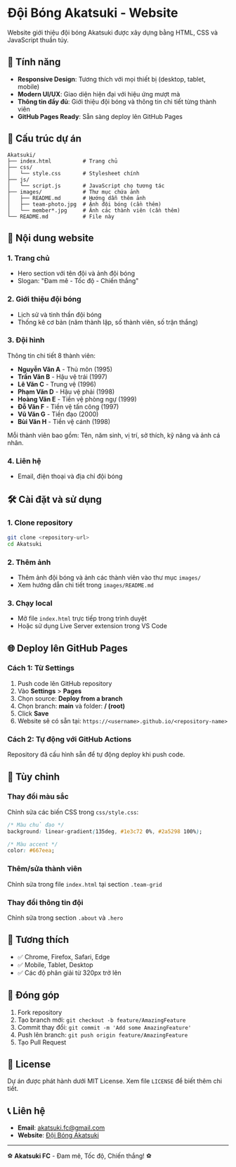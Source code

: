 # Đội Bóng Akatsuki - Website

Website giới thiệu đội bóng Akatsuki được xây dựng bằng HTML, CSS và JavaScript thuần túy.

## 🚀 Tính năng

- **Responsive Design**: Tương thích với mọi thiết bị (desktop, tablet, mobile)
- **Modern UI/UX**: Giao diện hiện đại với hiệu ứng mượt mà
- **Thông tin đầy đủ**: Giới thiệu đội bóng và thông tin chi tiết từng thành viên
- **GitHub Pages Ready**: Sẵn sàng deploy lên GitHub Pages

## 📁 Cấu trúc dự án

```
Akatsuki/
├── index.html          # Trang chủ
├── css/
│   └── style.css       # Stylesheet chính
├── js/
│   └── script.js       # JavaScript cho tương tác
├── images/             # Thư mục chứa ảnh
│   ├── README.md       # Hướng dẫn thêm ảnh
│   ├── team-photo.jpg  # Ảnh đội bóng (cần thêm)
│   └── member*.jpg     # Ảnh các thành viên (cần thêm)
└── README.md           # File này
```

## 🎯 Nội dung website

### 1. Trang chủ

- Hero section với tên đội và ảnh đội bóng
- Slogan: "Đam mê - Tốc độ - Chiến thắng"

### 2. Giới thiệu đội bóng

- Lịch sử và tinh thần đội bóng
- Thống kê cơ bản (năm thành lập, số thành viên, số trận thắng)

### 3. Đội hình

Thông tin chi tiết 8 thành viên:

- **Nguyễn Văn A** - Thủ môn (1995)
- **Trần Văn B** - Hậu vệ trái (1997)
- **Lê Văn C** - Trung vệ (1996)
- **Phạm Văn D** - Hậu vệ phải (1998)
- **Hoàng Văn E** - Tiền vệ phòng ngự (1999)
- **Đỗ Văn F** - Tiền vệ tấn công (1997)
- **Vũ Văn G** - Tiền đạo (2000)
- **Bùi Văn H** - Tiền vệ cánh (1998)

Mỗi thành viên bao gồm: Tên, năm sinh, vị trí, sở thích, kỹ năng và ảnh cá nhân.

### 4. Liên hệ

- Email, điện thoại và địa chỉ đội bóng

## 🛠️ Cài đặt và sử dụng

### 1. Clone repository

```bash
git clone <repository-url>
cd Akatsuki
```

### 2. Thêm ảnh

- Thêm ảnh đội bóng và ảnh các thành viên vào thư mục `images/`
- Xem hướng dẫn chi tiết trong `images/README.md`

### 3. Chạy local

- Mở file `index.html` trực tiếp trong trình duyệt
- Hoặc sử dụng Live Server extension trong VS Code

## 🌐 Deploy lên GitHub Pages

### Cách 1: Từ Settings

1. Push code lên GitHub repository
2. Vào **Settings** > **Pages**
3. Chọn source: **Deploy from a branch**
4. Chọn branch: **main** và folder: **/ (root)**
5. Click **Save**
6. Website sẽ có sẵn tại: `https://<username>.github.io/<repository-name>`

### Cách 2: Tự động với GitHub Actions

Repository đã cấu hình sẵn để tự động deploy khi push code.

## 🎨 Tùy chỉnh

### Thay đổi màu sắc

Chỉnh sửa các biến CSS trong `css/style.css`:

```css
/* Màu chủ đạo */
background: linear-gradient(135deg, #1e3c72 0%, #2a5298 100%);

/* Màu accent */
color: #667eea;
```

### Thêm/sửa thành viên

Chỉnh sửa trong file `index.html` tại section `.team-grid`

### Thay đổi thông tin đội

Chỉnh sửa trong section `.about` và `.hero`

## 📱 Tương thích

- ✅ Chrome, Firefox, Safari, Edge
- ✅ Mobile, Tablet, Desktop
- ✅ Các độ phân giải từ 320px trở lên

## 🤝 Đóng góp

1. Fork repository
2. Tạo branch mới: `git checkout -b feature/AmazingFeature`
3. Commit thay đổi: `git commit -m 'Add some AmazingFeature'`
4. Push lên branch: `git push origin feature/AmazingFeature`
5. Tạo Pull Request

## 📄 License

Dự án được phát hành dưới MIT License. Xem file `LICENSE` để biết thêm chi tiết.

## 📞 Liên hệ

- **Email**: akatsuki.fc@gmail.com
- **Website**: [Đội Bóng Akatsuki](https://akatsuki-fc.github.io)

---

⚽ **Akatsuki FC** - Đam mê, Tốc độ, Chiến thắng! ⚽
